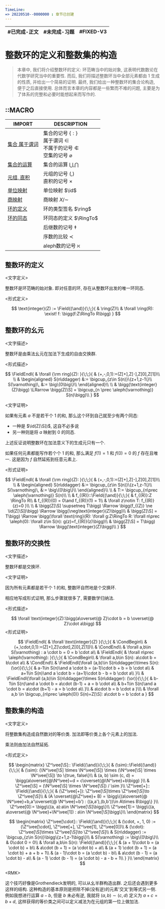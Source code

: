 ```yaml
---
TimeLine: 
=> 20220510--0000000 : 章节已创建
---
```

| #已完成-正文 | #未完成-习题 | #FIXED-V3 |
| ------------ | ------------ | --------- |

# 整数环的定义和整数集的构造

> 本章中, 我们将介绍整数环的定义: 环范畴当中的始对象, 这表明代数数论在代数学研究当中的重要性. 
> 而后, 我们将描述整数环当中全部元素都由 $1$ 生成的性质, 并给出一个简易的证明. 
> 最终, 我们给出一种整数环的集合论构造, 便于之后直接使用. 
> 总体而言本章的内容都是一些繁而不难的问题, 主要是为了体系的完整和必要时能想起来而写作的. 

## ::MACRO

| IMPORT                                               | DESCRIPTION                                                                                          |
| ---------------------------------------------------- | ---------------------------------------------------------------------------------------------------- |
| [集合 属于谓词](模型-ZFC公理系统.md#集合%20属于谓词) | 集合的记号 $\{:\}$ <br /> 属于谓词 $\in$ <br />不属于的记号 $\notin$ <br /> 空集的记号 $\varnothing$ |
| [集合的运算](模型-ZFC公理系统.md#集合的运算)         | 集合的运算 $\bigcup, \bigcap$                                                                        |
| [元组, 直积](模型-ZFC公理系统.md#元组%20直积)        | 元组的记号 $(,)$ <br /> 直积的记号 $\times$                                                          |
| [单位映射](模型-ZFC公理系统.md#单位映射)             | 单位映射 $\id$                                                                                       |
| [商映射](代数-关系-等价关系和商映射.md#商映射)       | 商映射 $X/\sim$                                                                                      |
| [环的定义](代数-环-环的定义.md#环的定义)             | 环的类型签名 $\ring$                                                                                 |
| [环的同态](代数-环-同态和理想.md#环的同态)             | 环同态的定义 $\RingTo$                                                                               |
|                                                      | 后继数的记号 $\ddagger$                                                                              |
|                                                      | 序数的比较 $\prec$                                                                                   |
|                                                      | aleph数的记号 $\aleph$                                                                               |

## 整数环的定义

\<文字定义\>

整数环是环范畴的始对象. 即对任意的环, 存在从整数环出发的唯一环同态. 

\<形式定义\>

$$
\text{integer}(Z) := \Field{(\and)}{\;\;}{
    & \ring(Z)\\
    & \forall \ring(R): \exist! f: \bigg(f:Z\RingTo R\bigg)
}
$$

## 整数环的幺元

\<文字描述\>

整数环是由乘法幺元在加法下生成的自由交换群. 

\<形式描述\>

$$
\FieldEndl{
    & \forall {\rm ring}(Z):
}{\;\;}{
    & (+,-,0,1):=(Z[+],Z[-],Z[0],Z[1])\\
    \\
    & \begin{aligned}
        S(n\ddagger) &:= \bigcup_{z\in S(n)}\{z+1,z-1\}\\
        S(\varnothing)\, &:= \big\{0\big\}\\
    \end{aligned}\\
    \\
    & \bigg(\text{integer}(Z)\bigg) \LRarrow
    \bigg(Z[\S] = \bigcup_{n \prec \aleph(\varnothing)} S(n)\bigg)\\
}
$$

\<文字证明\>

如果有元素 $a$ 不是若干个 $1$ 的和, 那么这个环到自己就至少有两个同态: 

- 一种是 $\id(Z[\S])$, 这自不必多说
- 另一种则是将 $a$ 映射到 $0$ 的同态. 

上述反证说明整数环在加法意义下的生成元只有一个. 

如果任何元素都能写作若个个 $1$ 的和, 那么满足 $f(1)=1$ 和 $f(0)=0$ 的 $f$ 存在且唯一. 这是因为 $f$ 自然延拓到任意元素上. 

\<形式证明\>

$$
\FieldEndl{
    & \forall {\rm ring}(Z):
}{\;\;}{
    & (+,-,0,1):=(Z[+],Z[-],Z[0],Z[1])\\
    \\
    & \begin{aligned}
        S(n\ddagger) &:= \bigcup_{z\in S(n)}\{z+1,z-1\}\\
        S(\varnothing)\, &:= \big\{0\big\}\\
    \end{aligned}\\
    \\
    & T:= \bigcup_{n\prec \aleph(\varnothing)} S(n)\\
    \\
    & f_{(R)}::\Field{(\and)}{\;\;}{
        & f_{(R)}:Z \RingTo R\\
        & f_{(R)}(0) = 0\and f_{(R)}(1) = 1\\
        & \forall z\notin T: f_{(R)}(z)=0
    }\\
    \\
    & \bigg(Z[\S] \supsetneq T\bigg) 
        \Rarrow 
    \bigg(f_{(Z)} \ne \id(Z[\S])\bigg)
        \Rarrow 
    \bigg(\neg\text{integer}(Z)\bigg)\\
    & \bigg(Z[\S] = T\bigg)
        \Rarrow
    \bigg(\forall \text{ring}(R): \forall g:Z\RingTo R:
        \forall n\prec \aleph(0): 
        \forall z\in S(n): g(z)=f_{(R)}(z)\bigg)\\
    & \bigg(Z[\S] = T\bigg)
        \Rarrow
    \bigg(\text{integer}(Z)\bigg)\\
}
$$

## 整数环的交换性

\<文字描述\>

整数环都是交换环. 

\<文字证明\>

因为所有元素都是若干个 $1$ 的和, 整数环自然地是个交换环. 

相应地写成形式证明, 那么步骤就很多了, 需要数学归纳法. 

\<形式描述\>

$$
\forall \text{integer}(Z):\bigg(a\overset{@ Z}\cdot b = b \overset{@ Z}\cdot a\bigg)
$$
\<形式证明\>

$$
\FieldEndl{
    & \forall \text{integer}(Z)
}{\;\;}{
    & \CondBegin\\
    & (+,\cdot,0,1):=(Z[+],Z[\cdot],Z[0],Z[1])\\
    & \CondEnd\\
    & \forall a,b\in S(\varnothing) : a \cdot b = 0 = b \cdot a\\
    & \FieldEndl{
        & \forall n\prec \aleph(\varnothing):
    }{\;\;}{
        & \CondBegin\\
        & \forall a,b\in S(n): a\cdot b = b\cdot a\\
        & \CondEnd\\
        & \FieldEndl{\forall (a,b)\in S(n\ddagger)\times S(n): (\or)}{\;\;}{
            & a-1\in S(n)\and a \cdot b = (a-1)\cdot b + b = b \cdot a\\ 
            & a+1\in S(n)\and a \cdot b = (a+1)\cdot b - b = b \cdot a\\ 
        }\\
        & \FieldEndl{\forall (a,b)\in S(n\ddagger)\times S(n\ddagger): (\or)}{\;\;}{
            & b-1\in S(n)\and a \cdot b = a\cdot (b-1) + a = b \cdot a\\ 
            & b+1\in S(n)\and a \cdot b = a\cdot (b+1) - a = b \cdot a\\ 
        }\\
        & a\cdot b = b \cdot a
    }\\\
    & \forall a,b \in \bigcup_{n\prec \aleph(0)} S(n)=Z[\S]: a\cdot b = b \cdot a
}
$$

## 整数集的构造

\<文字定义\>

将整数集构造成自然数对的等价类. 加法即等价类上各个元素上的加法. 

乘法则由加法自然延拓. 

\<形式定义\>

$$
\begin{matrix}
\Z^\vee[\S]::
\Field{(\and)}{\;\;}{
    & (\sim)::\Field{(\and)}{\;\;}{
        & (\sim): (\N^\vee[\S] \times \N^\vee[\S]) \times (\N^\vee[\S] \times \N^\vee[\S]) \to \{true, false\}\\
        & (a, b) \sim (c, d) = \bigg(a\overset{@\N^\vee}+d = c\overset{@\N^\vee}+b\bigg)
    }\\
    & \Z^\vee[\S] = (\N^\vee[\S] \times \N^\vee[\S]) / \sim
}\\
\Z^\vee[+]::
\Field{(\and)}{\;\;}{
    & (\Z^\vee[+]): \Z^\vee[\S]\times \Z^\vee[\S]\to \Z^\vee[\S]\\
    & (A \overset{@\Z^\vee}+ B) = \bigg\{(a\overset{@ \N^\vee}+b,a'\overset{@ \N^\vee}+b') : ((a,a'),(b,b'))\in A\times B\bigg\}
}\\
\Z^\vee[0]:= \bigg\{(a, a):a\in \N^\vee[\S]\bigg\}\\
\Z^\vee[1]:= \bigg\{(a, a\overset{@ \N^\vee}+\N^\vee[1]) : a\in \N^\vee[\S]\bigg\}\\
\end{matrix}
$$

$$
\begin{matrix}
\Z^\vee[\cdot]::
\Field{(\and)}{\;\;}{
    & (\cdot, +, 1, 0) := (\Z^\vee[\cdot], \Z^\vee[+], \Z^\vee[1], \Z^\vee[0])\\
    & (\cdot): \Z^\vee[\S]\times \Z^\vee[\S]\to \Z^\vee[\S]\\
    & S(n\ddagger) := 
    \bigcup_{z\in S(n)}\bigg\{z+1,z-1\bigg\}\\
    & S(\varnothing) := \big\{0\big\}\\
    & 0\cdot 0 = 0\\
    & \forall a,b\in S(n): \Field{(\and)}{\;\;}{
        & (a + 1)\cdot b = (a \cdot b) + b\\
        & a\cdot (b + 1) = (a \cdot b) + a\\
        & (a + 1) \cdot (b + 1) = (a \cdot b) + a + b + 1\\
        & (a - 1)\cdot b = (a \cdot b) - b\\
        & a\cdot (b - 1) = (a \cdot b) - a\\
        & (a - 1) \cdot (b - 1) = (a \cdot b) - a - b + 1\\
    }
}\\
\end{matrix}
$$

\<RMK\>

这个技巧好像是Grothendieck发明的, 可以从幺半群构造出群. 之后还会遇到更多这样的结构. 
这种构造的基本原则是把除不掉(没有逆)的元素'交叉'到等式另一侧. 例如我想进行运算 $a-b$, 但是 $b$ 未必有逆, 我就将 $(a,b)\sim(c,d)$ 定义为 $a+c=b+d$, 这样获得的等价类之间可以定义减法为在元组的第一位上做加法. 

